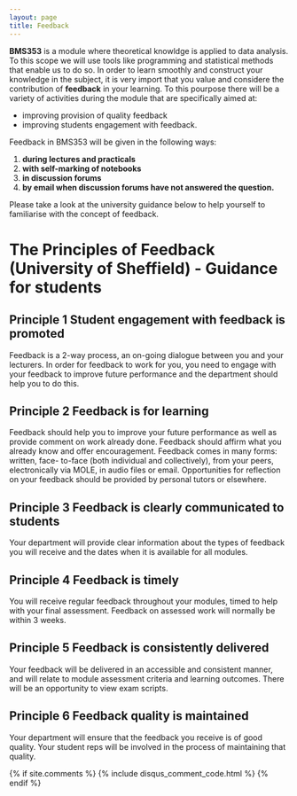 ```yaml
---
layout: page
title: Feedback
---
```

**BMS353** is a module where theoretical knowldge is applied to data analysis. To this scope we will use tools like programming and statistical methods that enable us to do so. In order to learn smoothly and construct your knowledge in the subject, it is very import that you value and considere the contribution of **feedback** in your learning. To this pourpose there will be a variety of activities during the module that are specifically aimed at:
    
* improving provision of quality feedback
* improving students engagement with feedback. 

Feedback in BMS353 will be given in the following ways:

1. **during lectures and practicals**
2. **with self-marking of notebooks**
3. **in discussion forums**
4. **by email when discussion forums have not answered the question.** 


Please take a look at the university guidance below to help yourself to familiarise with the concept of feedback. 


# The Principles of Feedback (University of Sheffield) - Guidance for students


## Principle 1 Student engagement with feedback is promoted 

Feedback is a 2-way process, an on-going dialogue between you and your lecturers. In order for feedback to work 
for you, you need to engage with your feedback to improve future performance and the department should help you to
do this.


## Principle 2 Feedback is for learning 
Feedback should help you to improve your future performance as well as provide comment on work already done.
Feedback should affirm what you already know and offer encouragement. Feedback comes in many forms: written, face-
to-face (both individual and collectively), from your peers, electronically via MOLE, in audio files or email. 
Opportunities for reflection on your feedback should be provided by personal tutors or elsewhere.


## Principle 3 Feedback is clearly communicated to students 
Your department will provide clear information about the types of feedback you will receive and the dates when it
is available for all modules.


## Principle 4 Feedback is timely 
You will receive regular feedback throughout your modules, timed to help with your final assessment. Feedback on 
assessed work will normally be within 3 weeks.


## Principle 5 Feedback is consistently delivered 
Your feedback will be delivered in an accessible and consistent manner, and will relate to module assessment 
criteria and learning outcomes. There will be an opportunity to view exam scripts.


## Principle 6 Feedback quality is maintained 
Your department will ensure that the feedback you receive is of good quality. Your student reps will be involved 
in the process of maintaining that quality.



{% if site.comments %}
{% include disqus_comment_code.html %}
{% endif %}
